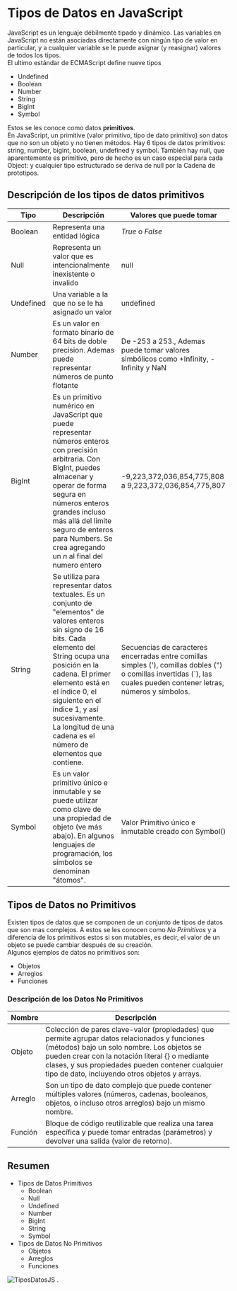 # Tipos de Datos en JavaScript  
JavaScript es un lenguaje débilmente tipado y dinámico. Las variables en JavaScript no están asociadas directamente con ningún tipo de valor en particular, y a cualquier variable se le puede asignar (y reasignar) valores de todos los tipos.  
El ultimo estándar de ECMAScript define nueve tipos
* Undefined
* Boolean
* Number
* String
* BigInt
* Symbol  

Estos se les conoce como datos **primitivos**.  
En JavaScript, un primitive (valor primitivo, tipo de dato primitivo) son datos que no son un objeto y no tienen métodos. Hay 6 tipos de datos primitivos: string, number, bigint, boolean, undefined y symbol. También hay null, que aparentemente es primitivo, pero de hecho es un caso especial para cada Object: y cualquier tipo estructurado se deriva de null por la Cadena de prototipos.

## Descripción de los tipos de datos primitivos  
| **Tipo** | **Descripción** | **Valores que puede tomar** |
|------|-------------|-------------------------|
| Boolean | Representa una entidad lógica | *True* o *False*|
| Null | Representa un valor que es intencionalmente inexistente o invalido | null |
| Undefined | Una variable a la que no se le ha asignado un valor | undefined |
| Number | Es un valor en formato binario de 64 bits de doble precision. Ademas puede representar números de punto flotante | De -253 a 253., Ademas puede tomar valores simbólicos como +Infinity, -Infinity y NaN |
| BigInt | Es un primitivo numérico en JavaScript que puede representar números enteros con precisión arbitraria. Con BigInt, puedes almacenar y operar de forma segura en números enteros grandes incluso más allá del límite seguro de enteros para Numbers. Se crea agregando un *n* al final del numero entero | -9,223,372,036,854,775,808 a 9,223,372,036,854,775,807 |
| String | Se utiliza para representar datos textuales. Es un conjunto de "elementos" de valores enteros sin signo de 16 bits. Cada elemento del String ocupa una posición en la cadena. El primer elemento está en el índice 0, el siguiente en el índice 1, y así sucesivamente. La longitud de una cadena es el número de elementos que contiene. | Secuencias de caracteres encerradas entre comillas simples ('), comillas dobles (") o comillas invertidas (`), las cuales pueden contener letras, números y símbolos. |
| Symbol | Es un valor primitivo único e inmutable y se puede utilizar como clave de una propiedad de objeto (ve más abajo). En algunos lenguajes de programación, los símbolos se denominan "átomos". | Valor Primitivo único e inmutable creado con Symbol() | 

## Tipos de Datos no Primitivos  
Existen tipos de datos que se componen de un conjunto de tipos de datos que son mas complejos. A estos se les conocen como *No Primitivos* y a diferencia de los primitivos estos si son mutables, es decir, el valor de un objeto se puede cambiar después de su creación.  
Algunos ejemplos de datos no primitivos son:
* Objetos
* Arreglos 
* Funciones

### Descripción de los Datos No Primitivos
| Nombre | Descripción |
|--------|-------------|
| Objeto | Colección de pares clave-valor (propiedades) que permite agrupar datos relacionados y funciones (métodos) bajo un solo nombre. Los objetos se pueden crear con la notación literal {} o mediante clases, y sus propiedades pueden contener cualquier tipo de dato, incluyendo otros objetos y arrays.  |
| Arreglo | Son un tipo de dato complejo que puede contener múltiples valores (números, cadenas, booleanos, objetos, o incluso otros arreglos) bajo un mismo nombre. |
| Función | Bloque de código reutilizable que realiza una tarea específica y puede tomar entradas (parámetros) y devolver una salida (valor de retorno). |

## Resumen

* Tipos de Datos Primitivos
    * Boolean
    * Null
    * Undefined
    * Number
    * BigInt
    * String
    * Symbol
* Tipos de Datos No Primitivos
    * Objetos
    * Arreglos
    * Funciones

![TiposDatosJS](https://www.c-sharpcorner.com/article/datatypes-in-javascript/Images/Datatypes%20In%20JavaScript_presentation20.jpg)
.